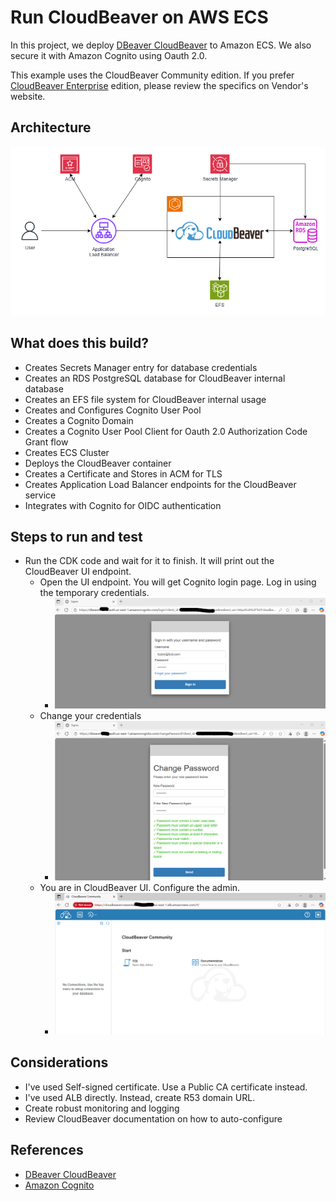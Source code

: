 # Run CloudBeaver on AWS ECS
In this project, we deploy [DBeaver CloudBeaver](https://dbeaver.io/) to Amazon ECS.  We also secure it with Amazon Cognito using Oauth 2.0.

This example uses the CloudBeaver Community edition.  If you prefer [CloudBeaver Enterprise](https://dbeaver.com/cloudbeaver-enterprise/) edition, please review the specifics on Vendor's website.

## Architecture
![image](cloud-beaver-architecture.png "CloudBeaver Deployment Architecture")

## What does this build?
* Creates Secrets Manager entry for database credentials
* Creates an RDS PostgreSQL database for CloudBeaver internal database
* Creates an EFS file system for CloudBeaver internal usage
* Creates and Configures Cognito User Pool
* Creates a Cognito Domain
* Creates a Cognito User Pool Client for Oauth 2.0 Authorization Code Grant flow
* Creates ECS Cluster
* Deploys the CloudBeaver container
* Creates a Certificate and Stores in ACM for TLS 
* Creates Application Load Balancer endpoints for the CloudBeaver service
* Integrates with Cognito for OIDC authentication

## Steps to run and test
* Run the CDK code and wait for it to finish.  It will print out the CloudBeaver UI endpoint.  
    * Open the UI endpoint. You will get Cognito login page. Log in using the temporary credentials.
      *  ![image](cognito-login.png "Cognito Login")
    * Change your credentials
      *  ![image](cognito-change-password.png "Cognito Password Change")
    * You are in CloudBeaver UI.  Configure the admin.
      * ![image](cloudbeaver.PNG "CloudBeaver UI")

## Considerations
* I've used Self-signed certificate.  Use a Public CA certificate instead.
* I've used ALB directly.  Instead, create R53 domain URL.
* Create robust monitoring and logging
* Review CloudBeaver documentation on how to auto-configure

## References
* [DBeaver CloudBeaver](https://dbeaver.io/)
* [Amazon Cognito](https://aws.amazon.com/cognito/)

